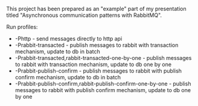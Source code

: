 This project has been prepared as an "example" part of my presentation titled "Asynchronous communication
patterns with RabbitMQ".

Run profiles:
- -Phttp - send messages directly to http api
- -Prabbit-transacted - publish messages to rabbit with transaction mechanism, update to db in batch
- -Prabbit-transacted,rabbit-transacted-one-by-one - publish messages to rabbit with transaction mechanism, update to 
db one by one
- -Prabbit-publish-confirm - publish messages to rabbit with publish confirm mechanism, update to db in batch
- -Prabbit-publish-confirm,rabbit-publish-confirm-one-by-one - publish messages to rabbit with publish confirm 
mechanism, update to db one by one
